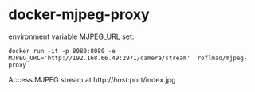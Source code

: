 # docker-mjpeg-proxy

environment variable MJPEG_URL set:

```
docker run -it -p 8080:8080 -e MJPEG_URL='http://192.168.66.49:2971/camera/stream'  roflmao/mjpeg-proxy
```

Access MJPEG stream at http://$host:$port/index.jpg

